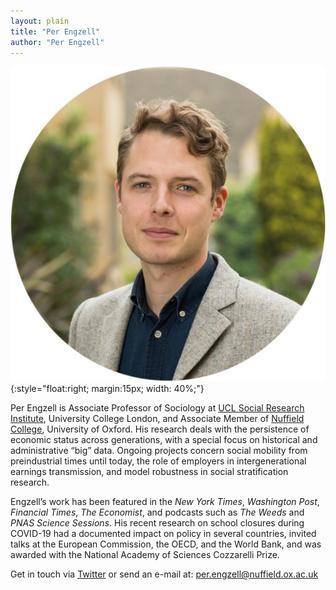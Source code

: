 ```yaml
---
layout: plain
title: "Per Engzell"
author: "Per Engzell"
---
```


![Per Engzell](portrait.jpg){:style="float:right; margin:15px; width: 40%;"}

Per Engzell is Associate Professor of Sociology at [UCL Social Research Institute](https://www.ucl.ac.uk/ioe/departments-and-centres/departments/ucl-social-research-institute), University College London, and Associate Member of [Nuffield College](https://www.nuffield.ox.ac.uk), University of Oxford. His research deals with the persistence of economic status across generations, with a special focus on historical and administrative “big” data. Ongoing projects concern social mobility from preindustrial times until today, the role of employers in intergenerational earnings transmission, and model robustness in social stratification research.
 
Engzell’s work has been featured in the *New York Times*, *Washington Post*, *Financial Times*, *The Economist*, and podcasts such as *The Weeds* and *PNAS Science Sessions*. His recent research on school closures during COVID-19 had a documented impact on policy in several countries, invited talks at the European Commission, the OECD, and the World Bank, and was awarded with the National Academy of Sciences Cozzarelli Prize.

Get in touch via [Twitter](https://twitter.com/pengzell) or send an e-mail at: [per.engzell@nuffield.ox.ac.uk](mailto:per.engzell@nuffield.ox.ac.uk)
